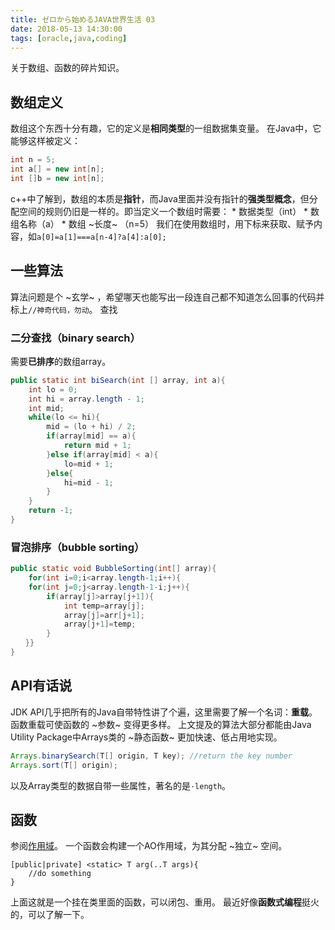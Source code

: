 ```yaml
---
title: ゼロから始めるJAVA世界生活 03
date: 2018-05-13 14:30:00
tags: [oracle,java,coding]
---
```

关于数组、函数的碎片知识。
<!--more-->

## 数组定义
数组这个东西十分有趣，它的定义是**相同类型**的一组数据集变量。
在Java中，它能够这样被定义：
```java
int n = 5;
int a[] = new int[n];
int []b = new int[n];
```
c++中了解到，数组的本质是**指针**，而Java里面并没有指针的**强类型概念**，但分配空间的规则仍旧是一样的。即当定义一个数组时需要：
	* 数据类型（int）
	* 数组名称（a）
	* 数组 ~长度~ （n=5）
我们在使用数组时，用下标来获取、赋予内容，如`a[0]=a[1]===a[n-4]?a[4]:a[0];`
## 一些算法
算法问题是个 ~玄学~ ，希望哪天也能写出一段连自己都不知道怎么回事的代码并标上`//神奇代码，勿动`。
查找
### 二分查找（binary search）
需要**已排序**的数组array。
```java
public static int biSearch(int [] array, int a){
    int lo = 0;
    int hi = array.length - 1;
    int mid;
    while(lo <= hi){
        mid = (lo + hi) / 2;
        if(array[mid] == a){
            return mid + 1;
        }else if(array[mid] < a){
            lo=mid + 1;
        }else{
            hi=mid - 1;
        }
    }
    return -1;
}
```
### 冒泡排序（bubble sorting）
```java
public static void BubbleSorting(int[] array){
    for(int i=0;i<array.length-1;i++){
    for(int j=0;j<array.length-1-i;j++){
        if(array[j]>array[j+1]){
            int temp=array[j];
            array[j]=arr[j+1];
            array[j+1]=temp;
        }
　　}}
}
```
## API有话说
JDK API几乎把所有的Java自带特性讲了个遍，这里需要了解一个名词：**重载**。函数重载可使函数的 ~参数~ 变得更多样。
上文提及的算法大部分都能由Java Utility Package中Arrays类的 ~静态函数~ 更加快速、低占用地实现。
```java
Arrays.binarySearch(T[] origin, T key); //return the key number
Arrays.sort(T[] origin);
```
以及Array类型的数据自带一些属性，著名的是`·length`。
## 函数
参阅[作用域](https://www.cnblogs.com/AlanLee/p/6627949.html)。
一个函数会构建一个AO作用域，为其分配 ~独立~ 空间。
```
[public|private] <static> T arg(..T args){
    //do something 
}
```
上面这就是一个挂在类里面的函数，可以闭包、重用。
最近好像**函数式编程**挺火的，可以了解一下。